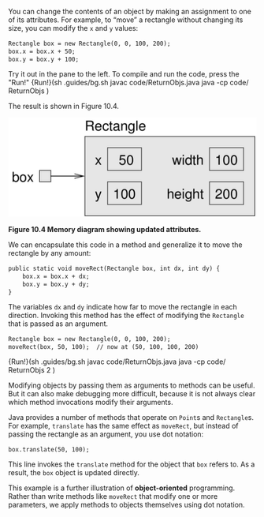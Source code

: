 You can change the contents of an object by making an assignment to one of its attributes. For example, to “move” a rectangle without changing its size, you can modify the `x` and `y` values:

```code
Rectangle box = new Rectangle(0, 0, 100, 200);
box.x = box.x + 50;
box.y = box.y + 100;
```
Try it out in the pane to the left. To compile and run the code, press the "Run!"
{Run!}(sh .guides/bg.sh javac code/ReturnObjs.java java -cp code/ ReturnObjs )


The result is shown in Figure 10.4.

![Figure 10.4 Memory diagram showing updated attributes.](figs/rectangle2.jpg)

**Figure 10.4 Memory diagram showing updated attributes.**


We can encapsulate this code in a method and generalize it to move the rectangle by any amount:

```code
public static void moveRect(Rectangle box, int dx, int dy) {
    box.x = box.x + dx;
    box.y = box.y + dy;
}
```

The variables `dx` and `dy` indicate how far to move the rectangle in each direction. Invoking this method has the effect of modifying the `Rectangle` that is passed as an argument.

```code
Rectangle box = new Rectangle(0, 0, 100, 200);
moveRect(box, 50, 100);  // now at (50, 100, 100, 200)
```
{Run!}(sh .guides/bg.sh javac code/ReturnObjs.java java -cp code/ ReturnObjs 2 )



Modifying objects by passing them as arguments to methods can be useful. But it can also make debugging more difficult, because it is not always clear which method invocations modify their arguments.

Java provides a number of methods that operate on `Point`s and `Rectangle`s. For example, `translate` has the same effect as `moveRect`, but instead of passing the rectangle as an argument, you use dot notation:

```code
box.translate(50, 100);
```

This line invokes the `translate` method for the object that `box` refers to. As a result, the `box` object is updated directly.


This example is a further illustration of **object-oriented** programming. Rather than write methods like `moveRect` that modify one or more parameters, we apply methods to objects themselves using dot notation.